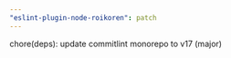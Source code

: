 ```yaml
---
"eslint-plugin-node-roikoren": patch
---
```


chore(deps): update commitlint monorepo to v17 (major)

